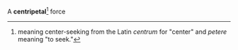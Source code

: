 A **centripetal**[^ety] force

[^ety]: meaning center-seeking from the Latin _centrum_ for "center" and _petere_ meaning "to seek."